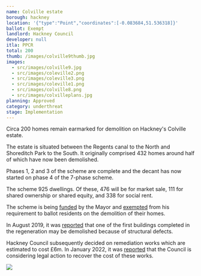 ```yaml
---
name: Colville estate
borough: hackney
location: '{"type":"Point","coordinates":[-0.083684,51.536318]}'
ballot: Exempt
landlord: Hackney Council
developer: null
itla: PPCR
total: 200
thumb: /images/colville9thumb.jpg
images:
  - src/images/colville9.jpg
  - src/images/coleville2.png
  - src/images/coleville3.png
  - src/images/coleville1.png
  - src/images/colville8.png
  - src/images/colvilleplans.jpg
planning: Approved
category: underthreat
stage: Implementation
---
```

Circa 200 homes remain earmarked for demolition on Hackney's Colville estate.

The estate is situated between the Regents canal to the North and Shoreditch Park to the South. It originally comprised 432 homes around half of which have now been demolished.

Phases 1, 2 and 3 of the scheme are complete and the decant has now started on phase 4 of the 7-phase scheme.

The scheme 925 dwellings. Of these, 476 will be for market sale, 111 for shared ownership or shared equity, and 338 for social rent.

The scheme is being [funded](/approved/funding) by the Mayor and [exempted](/approved/ballotexemptions) from his requirement to ballot residents on the demolition of their homes.

In August 2019, it was [reported](https://www.hackneygazette.co.uk/news/bridport-house-tenants-told-hoxton-block-could-be-demolished-rather-than-repaired-1-6243329) that one of the first buildings completed in the regeneration may be demolished because of structural defects.

Hackney Council subsequently decided on remediation works which are estimated to cost £6m. In January 2022, it was [reported](https://www.insidehousing.co.uk/news/news/london-council-warns-all-options-remain-open-to-recoup-costs-on-defect-ridden-block-as-repairs-start-73949) that the Council is considering legal action to recover the cost of these works.

<img src="/images/bridport.png" class="img-fluid rounded img-thumbnail">